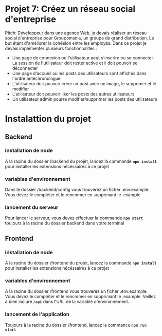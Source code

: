 # Projet 7: Créez un réseau social d'entreprise

Pitch:  Développeur dans une agence Web, je devais réaliser un réseau social d'entreprise pour Groupomania, un groupe de grand distribution. Le but étant d'améliorer la cohésion entre les employés. Dans ce projet je devais implémenter plusieurs fonctionnalités : 

- Une page de connexion où l'utilisateur peut s'inscrire ou se connecter. La session de l'utilisateur doit rester active et il doit pouvoir se déconnecter
- Une page d'accueil où les posts des utilisateurs sont affichés dans l'ordre antéchronologue
- L'utilisateur doit pouvoir créer un post avec un image, le supprimer et le modifier
- L'utilisateur doit pouvoir liker les posts des autres utilisateurs
- Un utilisateur admin pourra modifier/supprimer les posts des utilisateurs

# Instalattion du projet

## Backend
### installation de node
A la racine du dossier /backend du projet, lancez la commande **`npm install`** pour installer les extensions nécéssaires à ce projet
### variables d'environnement
Dans le dossier /backend/config vous trouverez un ficher .env.example. Vous devez le compléter et le renommer en supprimant le .example 
### lancement du serveur
Pour lancer le serveur, vous devez effectuer la commande **`npm start`** toujours à la racine du dossier backend dans votre terminal

## Frontend

### installation de node
A la racine du dossier /frontend du projet, lancez la commande **`npm install`** pour installer les extensions nécéssaires à ce projet

### variables d'environnement
A la racine du dossier /frontend vous trouverez un ficher .env.example. Vous devez le compléter et le renommer en supprimant le .example. Veillez à bien inclure **`/api`** dans l'URL de la variable d'environnement.

### lancement de l'application
Toujours à la racine du dossier /frontend, lancez la commance **`npm run start`** 



